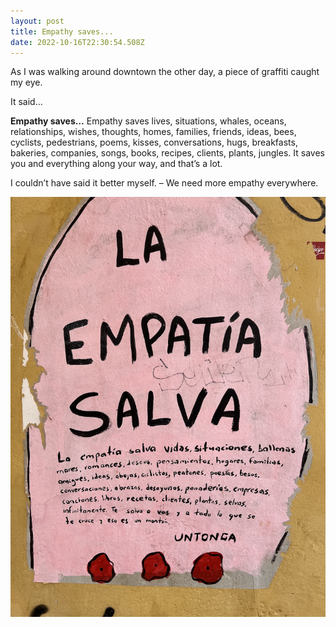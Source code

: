 ```yaml
---
layout: post
title: Empathy saves...
date: 2022-10-16T22:30:54.508Z
---
```

As I was walking around downtown the other day, a piece of graffiti caught my eye.

It said…<!--more-->

**Empathy saves…**
Empathy saves lives, situations, whales, oceans, relationships, wishes, thoughts, homes, families, friends, ideas, bees, cyclists, pedestrians, poems, kisses, conversations, hugs, breakfasts, bakeries, companies, songs, books, recipes, clients, plants, jungles. It saves you and everything along your way, and that’s a lot. 

I couldn’t have said it better myself. – We need more empathy everywhere.

![La empatia salva](/assets/empathy-saves.jpeg)